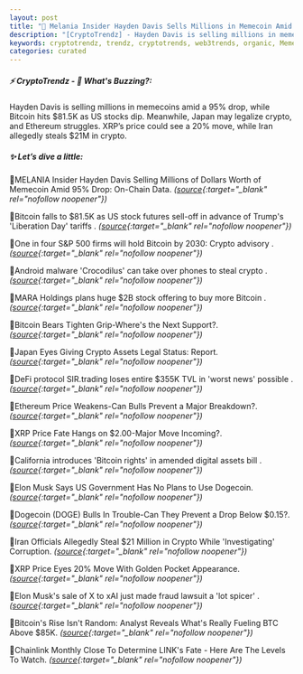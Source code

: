 ```yaml
---
layout: post
title: "🌅 Melania Insider Hayden Davis Sells Millions in Memecoin Amid Crypto Chaos"
description: "[CryptoTrendz] - Hayden Davis is selling millions in memecoins amid a 95% drop, while Bitcoin hits $81.5K as US stocks dip. Meanwhile, Japan may legalize crypto, and Ethereum struggles. XRP’s price could see a 20% move, while Iran allegedly steals $21M in crypto."
keywords: cryptotrendz, trendz, cryptotrends, web3trends, organic, Memecoin, BTC, digital, Assets, Analyst, Crypto, Bitcoin, ETH
categories: curated
---
```


##### ⚡ CryptoTrendz - 📌 *What's Buzzing?:*

Hayden Davis is selling millions in memecoins amid a 95% drop, while Bitcoin hits $81.5K as US stocks dip. Meanwhile, Japan may legalize crypto, and Ethereum struggles. XRP’s price could see a 20% move, while Iran allegedly steals $21M in crypto.

##### ✨ *Let’s dive a little:*


🔹MELANIA Insider Hayden Davis Selling Millions of Dollars Worth of Memecoin Amid 95% Drop: On-Chain Data. *([source](https://s.avyag.com/anrv){:target="_blank" rel="nofollow noopener"})*

🔹Bitcoin falls to $81.5K as US stock futures sell-off in advance of Trump's 'Liberation Day' tariffs . *([source](https://s.avyag.com/t4ud){:target="_blank" rel="nofollow noopener"})*

🔹One in four S&#38;P 500 firms will hold Bitcoin by 2030: Crypto advisory . *([source](https://s.avyag.com/3a9n){:target="_blank" rel="nofollow noopener"})*

🔹Android malware 'Crocodilus' can take over phones to steal crypto . *([source](https://s.avyag.com/80c9){:target="_blank" rel="nofollow noopener"})*

🔹MARA Holdings plans huge $2B stock offering to buy more Bitcoin . *([source](https://s.avyag.com/v8e9){:target="_blank" rel="nofollow noopener"})*

🔹Bitcoin Bears Tighten Grip-Where's the Next Support?. *([source](https://s.avyag.com/jf8m){:target="_blank" rel="nofollow noopener"})*

🔹Japan Eyes Giving Crypto Assets Legal Status: Report. *([source](https://s.avyag.com/4q0y){:target="_blank" rel="nofollow noopener"})*

🔹DeFi protocol SIR.trading loses entire $355K TVL in 'worst news' possible . *([source](https://s.avyag.com/p10d){:target="_blank" rel="nofollow noopener"})*

🔹Ethereum Price Weakens-Can Bulls Prevent a Major Breakdown?. *([source](https://s.avyag.com/v5v8){:target="_blank" rel="nofollow noopener"})*

🔹XRP Price Fate Hangs on $2.00-Major Move Incoming?. *([source](https://s.avyag.com/wyn3){:target="_blank" rel="nofollow noopener"})*

🔹California introduces 'Bitcoin rights' in amended digital assets bill . *([source](https://s.avyag.com/sb7v){:target="_blank" rel="nofollow noopener"})*

🔹Elon Musk Says US Government Has No Plans to Use Dogecoin. *([source](https://s.avyag.com/5o4e){:target="_blank" rel="nofollow noopener"})*

🔹Dogecoin (DOGE) Bulls In Trouble-Can They Prevent a Drop Below $0.15?. *([source](https://s.avyag.com/v59l){:target="_blank" rel="nofollow noopener"})*

🔹Iran Officials Allegedly Steal $21 Million in Crypto While 'Investigating' Corruption. *([source](https://s.avyag.com/zc87){:target="_blank" rel="nofollow noopener"})*

🔹XRP Price Eyes 20% Move With Golden Pocket Appearance. *([source](https://s.avyag.com/j0z0){:target="_blank" rel="nofollow noopener"})*

🔹Elon Musk's sale of X to xAI just made fraud lawsuit a 'lot spicer' . *([source](https://s.avyag.com/wcpf){:target="_blank" rel="nofollow noopener"})*

🔹Bitcoin's Rise Isn't Random: Analyst Reveals What's Really Fueling BTC Above $85K. *([source](https://s.avyag.com/x5um){:target="_blank" rel="nofollow noopener"})*

🔹Chainlink Monthly Close To Determine LINK's Fate - Here Are The Levels To Watch. *([source](https://s.avyag.com/fkje){:target="_blank" rel="nofollow noopener"})*
